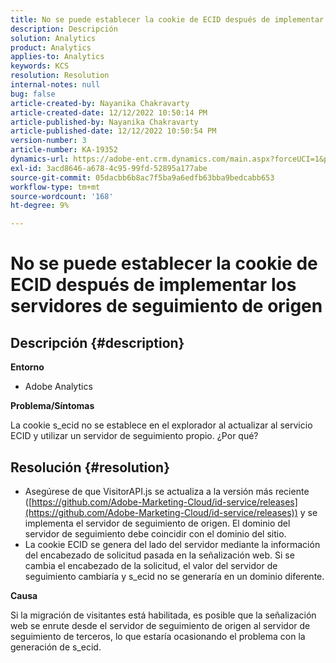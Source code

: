 ```yaml
---
title: No se puede establecer la cookie de ECID después de implementar los servidores de seguimiento de origen
description: Descripción
solution: Analytics
product: Analytics
applies-to: Analytics
keywords: KCS
resolution: Resolution
internal-notes: null
bug: false
article-created-by: Nayanika Chakravarty
article-created-date: 12/12/2022 10:50:14 PM
article-published-by: Nayanika Chakravarty
article-published-date: 12/12/2022 10:50:54 PM
version-number: 3
article-number: KA-19352
dynamics-url: https://adobe-ent.crm.dynamics.com/main.aspx?forceUCI=1&pagetype=entityrecord&etn=knowledgearticle&id=12c5dd52-6f7a-ed11-81ac-6045bd006b25
exl-id: 3acd8646-a678-4c95-99fd-52895a177abe
source-git-commit: 05dacbb6b8ac7f5ba9a6edfb63bba9bedcabb653
workflow-type: tm+mt
source-wordcount: '168'
ht-degree: 9%

---
```


# No se puede establecer la cookie de ECID después de implementar los servidores de seguimiento de origen

## Descripción {#description}


<b>Entorno</b>

- Adobe Analytics

<b>Problema/Síntomas</b>

La cookie s_ecid no se establece en el explorador al actualizar al servicio ECID y utilizar un servidor de seguimiento propio. ¿Por qué?


## Resolución {#resolution}


- Asegúrese de que VisitorAPI.js se actualiza a la versión más reciente ([https://github.com/Adobe-Marketing-Cloud/id-service/releases](https://github.com/Adobe-Marketing-Cloud/id-service/releases)) y se implementa el servidor de seguimiento de origen. El dominio del servidor de seguimiento debe coincidir con el dominio del sitio.
- La cookie ECID se genera del lado del servidor mediante la información del encabezado de solicitud pasada en la señalización web. Si se cambia el encabezado de la solicitud, el valor del servidor de seguimiento cambiaría y s_ecid no se generaría en un dominio diferente.


<b>Causa</b>

Si la migración de visitantes está habilitada, es posible que la señalización web se enrute desde el servidor de seguimiento de origen al servidor de seguimiento de terceros, lo que estaría ocasionando el problema con la generación de s_ecid.
